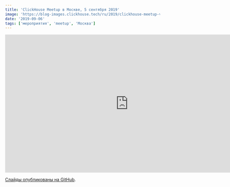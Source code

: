 ```yaml
---
title: 'ClickHouse Meetup в Москве, 5 сентября 2019'
image: 'https://blog-images.clickhouse.tech/ru/2019/clickhouse-meetup-v-moskve-5-sentyabrya-2019/main.jpg'
date: '2019-09-06'
tags: ['мероприятия', 'meetup', 'Москва']
---
```


<iframe class="d-block mx-auto" width="800" height="450" src="https://www.youtube.com/embed/videoseries?list=PL0Z2YDlm0b3gYSwohnKFUozYy9QdUpcT_" frameborder="0" allow="accelerometer; autoplay; encrypted-media; gyroscope; picture-in-picture" allowfullscreen></iframe>

[Слайды опубликованы на GitHub](https://github.com/yandex/clickhouse-presentations/tree/master/meetup28).
